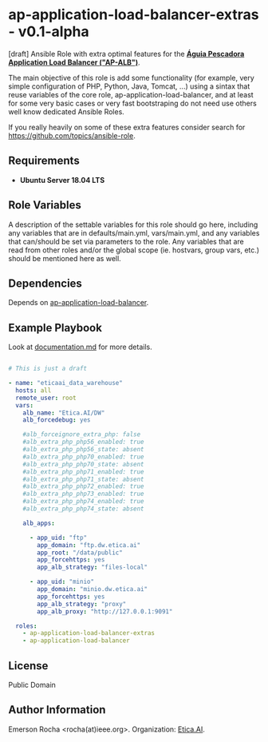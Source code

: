# ap-application-load-balancer-extras - v0.1-alpha
[draft] Ansible Role with extra optimal features for the
**[Águia Pescadora Application Load Balancer ("AP-ALB")](https://github.com/fititnt/ap-application-load-balancer)**.

The main objective of this role is add some functionality (for example, very
simple configuration of PHP, Python, Java, Tomcat, ...) using a sintax that
reuse variables of the core role, ap-application-load-balancer, and at least
for some very basic cases or very fast bootstraping do not need use others well
know dedicated Ansible Roles.

If you really heavily on some of these extra features consider search for
<https://github.com/topics/ansible-role>.

Requirements
------------

<!--
Any pre-requisites that may not be covered by Ansible itself or the role should be mentioned here. For instance, if the role uses the EC2 module, it may be a good idea to mention in this section that the boto package is required.
-->

- **Ubuntu Server 18.04 LTS**

Role Variables
--------------

A description of the settable variables for this role should go here, including any variables that are in defaults/main.yml, vars/main.yml, and any variables that can/should be set via parameters to the role. Any variables that are read from other roles and/or the global scope (ie. hostvars, group vars, etc.) should be mentioned here as well.

Dependencies
------------

<!--
A list of other roles hosted on Galaxy should go here, plus any details in regards to parameters that may need to be set for other roles, or variables that are used from other roles.
-->

Depends on [ap-application-load-balancer](https://github.com/fititnt/ap-application-load-balancer).

Example Playbook
----------------

Look at [documentation.md](documentation.md) for more details.

<!--

Including an example of how to use your role (for instance, with variables passed in as parameters) is always nice for users too:

-->

```yml

# This is just a draft

- name: "eticaai_data_warehouse"
  hosts: all
  remote_user: root
  vars:
    alb_name: "Etica.AI/DW"
    alb_forcedebug: yes

    #alb_forceignore_extra_php: false
    #alb_extra_php_php56_enabled: true
    #alb_extra_php_php56_state: absent
    #alb_extra_php_php70_enabled: true
    #alb_extra_php_php70_state: absent
    #alb_extra_php_php71_enabled: true
    #alb_extra_php_php71_state: absent
    #alb_extra_php_php72_enabled: true
    #alb_extra_php_php73_enabled: true
    #alb_extra_php_php74_enabled: true
    #alb_extra_php_php74_state: absent

    alb_apps:

      - app_uid: "ftp"
        app_domain: "ftp.dw.etica.ai"
        app_root: "/data/public"
        app_forcehttps: yes
        app_alb_strategy: "files-local"

      - app_uid: "minio"
        app_domain: "minio.dw.etica.ai"
        app_forcehttps: yes
        app_alb_strategy: "proxy"
        app_alb_proxy: "http://127.0.0.1:9091"

  roles:
    - ap-application-load-balancer-extras
    - ap-application-load-balancer
```

License
-------

Public Domain

Author Information
------------------

Emerson Rocha <rocha(at)ieee.org>. Organization: [Etica.AI](https://etica.ai).
